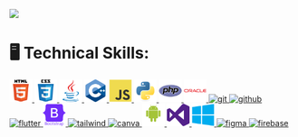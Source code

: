
<!--
Abdullah-Bashaaib/Abdullah-Bashaaib is a ✨ special ✨ repository because its `README.md` (this file) appears on your GitHub profile.
You can click the Preview link to take a look at your changes.
-👋 Hi, I’m @Abdullah-Bashaaib
- 👀 I’m interested in ...
- 🌱 I’m currently learning ...
- 💞️ I’m looking to collaborate on ...
- 📫 How to reach me ...
- 😄 Pronouns: ...
- ⚡ Fun fact: ...
-->
<img src="https://readme-typing-svg.herokuapp.com?color=a55bff&width=380&height=28&lines=Hi👋+I'm+Abdullah+Bashaaib..;IT+Student,👨‍💻✨...;Open-Source+Enthusiast..;Learning+In+Public..;Nice+To+Meet+You+😊....&center=true"></a></p>

# 🖥️ Technical Skills: 
<p align="left">
  <a href="https://www.w3schools.com/html/" target="_blank" rel="noreferrer">
    <img src="https://raw.githubusercontent.com/devicons/devicon/master/icons/html5/html5-original-wordmark.svg" alt="html5" width="40" height="40"/>
  </a>
  <a href="https://www.w3schools.com/css/" target="_blank" rel="noreferrer">
    <img src="https://raw.githubusercontent.com/devicons/devicon/master/icons/css3/css3-original-wordmark.svg" alt="css3" width="40" height="40"/>
  </a>
  <a href="https://www.java.com" target="_blank" rel="noreferrer">
    <img src="https://raw.githubusercontent.com/devicons/devicon/master/icons/java/java-original.svg" alt="java" width="40" height="40"/>
  </a>
  <a href="https://www.w3schools.com/cpp/" target="_blank" rel="noreferrer">
    <img src="https://raw.githubusercontent.com/devicons/devicon/master/icons/cplusplus/cplusplus-original.svg" alt="cplusplus" width="40" height="40"/>
  </a>
  <a href="https://developer.mozilla.org/en-US/docs/Web/JavaScript" target="_blank" rel="noreferrer">
    <img src="https://raw.githubusercontent.com/devicons/devicon/master/icons/javascript/javascript-original.svg" alt="javascript" width="40" height="40"/>
  </a>
  <a href="https://www.python.org" target="_blank" rel="noreferrer">
    <img src="https://raw.githubusercontent.com/devicons/devicon/master/icons/python/python-original.svg" alt="python" width="40" height="40"/>
  </a>
  <a href="https://www.mysql.com/" target="_blank" rel="noreferrer">
<!--     <img src="https://raw.githubusercontent.com/devicons/devicon/master/icons/mysql/mysql-original-wordmark.svg" alt="mysql" width="40" height="40"/> -->
  </a>
  <a href="https://www.mongodb.com/" target="_blank" rel="noreferrer">
<!--     <img src="https://raw.githubusercontent.com/devicons/devicon/master/icons/mongodb/mongodb-original-wordmark.svg" alt="mongodb" width="40" height="40"/> -->
  </a>
  <a href="https://reactjs.org/" target="_blank" rel="noreferrer">
<!--     <img src="https://raw.githubusercontent.com/devicons/devicon/master/icons/react/react-original-wordmark.svg" alt="react" width="40" height="40"/> -->
  </a>
  <a href="https://www.php.net" target="_blank" rel="noreferrer">
    <img src="https://raw.githubusercontent.com/devicons/devicon/master/icons/php/php-original.svg" alt="php" width="40" height="40"/>
  </a>
  <a href="https://aws.amazon.com" target="_blank" rel="noreferrer">
<!--     <img src="https://raw.githubusercontent.com/devicons/devicon/master/icons/amazonwebservices/amazonwebservices-original-wordmark.svg" alt="aws" width="40" height="40"/> -->
  </a>
  <a href="https://www.oracle.com" target="_blank" rel="noreferrer">
    <img src="https://raw.githubusercontent.com/devicons/devicon/master/icons/oracle/oracle-original.svg" alt="oracle" width="40" height="40"/>
  </a>
  <a href="https://jquery.com/" target="_blank" rel="noreferrer">
<!--     <img src="https://raw.githubusercontent.com/devicons/devicon/master/icons/jquery/jquery-original-wordmark.svg" alt="jquery" width="40" height="40"/> -->
  </a>
  <a href="https://git-scm.com/" target="_blank" rel="noreferrer">
    <img src="https://www.vectorlogo.zone/logos/git-scm/git-scm-icon.svg" alt="git" width="40" height="40"/>
  </a>
  <a href="https://www.github.com" target="_blank" rel="noreferrer">
    <img src="https://www.vectorlogo.zone/logos/github/github-icon.svg" alt="github" width="40" height="40"/>
  </a>
  <a href="https://flutter.dev" target="_blank" rel="noreferrer">
    <img src="https://www.vectorlogo.zone/logos/flutterio/flutterio-icon.svg" alt="flutter" width="40" height="40"/>
  </a>
  <a href="https://getbootstrap.com" target="_blank" rel="noreferrer">
    <img src="https://raw.githubusercontent.com/devicons/devicon/master/icons/bootstrap/bootstrap-plain-wordmark.svg" alt="bootstrap" width="40" height="40"/>
  </a>
  <a href="https://tailwindcss.com/" target="_blank" rel="noreferrer">
    <img src="https://www.vectorlogo.zone/logos/tailwindcss/tailwindcss-icon.svg" alt="tailwind" width="40" height="40"/>
  </a>
  <a href="https://angular.io/" target="_blank" rel="noreferrer">
<!--     <img src="https://angular.io/assets/images/logos/angular/angular.svg" alt="angular" width="40" height="40"/> -->
  </a>
  <a href="https://www.json.org/" target="_blank" rel="noreferrer">
<!--     <img src="https://www.vectorlogo.zone/logos/json/json-icon.svg" alt="json" width="40" height="40"/> -->
  </a>
  <a href="https://httpd.apache.org/" target="_blank" rel="noreferrer">
<!--     <img src="https://raw.githubusercontent.com/devicons/devicon/master/icons/apache/apache-original-wordmark.svg" alt="apache" width="40" height="40"/> -->
  </a>
  <a href="https://www.canva.com/" target="_blank" rel="noreferrer">
    <img src="https://www.vectorlogo.zone/logos/canva/canva-icon.svg" alt="canva" width="40" height="40"/>
  </a>
  <a href="https://wordpress.com/" target="_blank" rel="noreferrer">
<!--     <img src="https://raw.githubusercontent.com/devicons/devicon/master/icons/wordpress/wordpress-plain.svg" alt="wordpress" width="40" height="40"/> -->
  </a>
  <a href="https://developer.android.com" target="_blank" rel="noreferrer">
    <img src="https://raw.githubusercontent.com/devicons/devicon/master/icons/android/android-original-wordmark.svg" alt="developerandroid" width="40" height="40"/>
  </a>
  <a href="https://code.visualstudio.com/" target="_blank" rel="noreferrer">
    <img src="https://raw.githubusercontent.com/devicons/devicon/master/icons/visualstudio/visualstudio-plain.svg" alt="vscode" width="40" height="40"/>
  </a>
  <a href="https://www.arduino.cc/" target="_blank" rel="noreferrer">
<!--     <img src="https://cdn.worldvectorlogo.com/logos/arduino-1.svg" alt="arduino" width="40" height="40"/> -->
  </a>
  <a href="https://www.linux.org/" target="_blank" rel="noreferrer">
<!--     <img src="https://raw.githubusercontent.com/devicons/devicon/master/icons/linux/linux-original.svg" alt="linux" width="40" height="40"/> -->
  </a>
  <a href="https://www.microsoft.com/en-us/windows" target="_blank" rel="noreferrer">
    <img src="https://raw.githubusercontent.com/devicons/devicon/master/icons/windows8/windows8-original.svg" alt="windows" width="40" height="40"/>
  </a>
  <a href="https://www.docker.com/" target="_blank" rel="noreferrer">
<!--     <img src="https://raw.githubusercontent.com/devicons/devicon/master/icons/docker/docker-original-wordmark.svg" alt="docker" width="40" height="40"/> -->
  </a>
  <a href="https://opencv.org/" target="_blank" rel="noreferrer">
<!--     <img src="https://www.vectorlogo.zone/logos/opencv/opencv-icon.svg" alt="opencv" width="40" height="40"/> -->
  </a>
  <a href="https://redux.js.org" target="_blank" rel="noreferrer">
<!--     <img src="https://raw.githubusercontent.com/devicons/devicon/master/icons/redux/redux-original.svg" alt="redux" width="40" height="40"/> -->
  </a>
  <a href="https://www.tensorflow.org" target="_blank" rel="noreferrer">
<!--     <img src="https://www.vectorlogo.zone/logos/tensorflow/tensorflow-icon.svg" alt="tensorflow" width="40" height="40"/> -->
  </a>
  <a href="https://www.getpostman.com/" target="_blank" rel="noreferrer">
<!--     <img src="https://www.vectorlogo.zone/logos/getpostman/getpostman-icon.svg" alt="postman" width="40" height="40"/> -->
  </a>
  <a href="https://www.figma.com/" target="_blank" rel="noreferrer">
    <img src="https://www.vectorlogo.zone/logos/figma/figma-icon.svg" alt="figma" width="40" height="40"/>
  </a>
  <a href="https://firebase.google.com/" target="_blank" rel="noreferrer">
    <img src="https://www.vectorlogo.zone/logos/firebase/firebase-icon.svg" alt="firebase" width="40" height="40"/>
  </a>
  <a href="https://cloud.google.com" target="_blank" rel="noreferrer">
<!--     <img src="https://www.vectorlogo.zone/logos/google_cloud/google_cloud-icon.svg" alt="gcp" width="40" height="40"/> -->
  </a>
  <a href="https://graphql.org" target="_blank" rel="noreferrer">
<!--     <img src="https://www.vectorlogo.zone/logos/graphql/graphql-icon.svg" alt="graphql" width="40" height="40"/> -->
  </a>
    <a href="https://expressjs.com/" target="_blank" rel="noreferrer">
<!--     <img src="https://raw.githubusercontent.com/devicons/devicon/master/icons/express/express-original-wordmark.svg" alt="express" width="40" height="40"/> -->
  </a>
</p>
